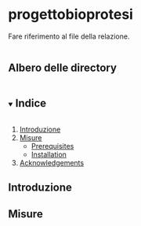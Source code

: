 # progettobioprotesi
Fare riferimento al file della relazione.
<!-- Albero delle directory -->
<h2 style="display: inline-block">Albero delle directory</h2></summary>

<!-- TABLE OF CONTENTS -->
<details open="open">
  <summary><h2 style="display: inline-block">Indice</h2></summary>
  <ol>
    <li>
      <a href="#introduzione">Introduzione</a>
    </li>
    <li>
      <a href="#misure">Misure</a>
      <ul>
        <li><a href="#prerequisites">Prerequisites</a></li>
        <li><a href="#installation">Installation</a></li>
      </ul>
    </li>
    <li><a href="#acknowledgements">Acknowledgements</a></li>
  </ol>
</details>

 
<!-- ABOUT THE PROJECT -->
## Introduzione


  <!-- MISURE -->
## Misure
